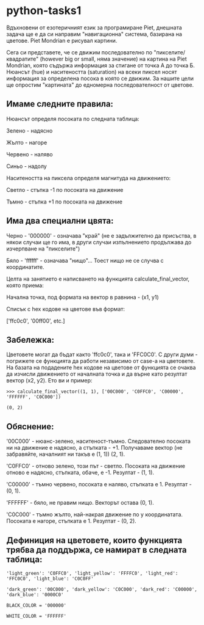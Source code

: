 # python-tasks1
Вдъхновени от езотеричният език за програмиране Piet, днешната задача ще е да си направим "навигационна" система, базирана на цветове.
Piet Mondrian е рисувал картини.

Сега си представете, че се движим последователно по "пикселите/квадратите" (however big or small, няма значение) на картина на Piet Mondrian, която съдържа информация за стигане от точка А до точка Б. Нюансът (hue) и наситеността (saturation) на всеки пиксел носят информация за определена посока в която се движим. За нашите цели ще опростим "картината" до едномерна последователност от цветове.

## Имаме следните правила:

Нюансът определя посоката по следната таблица:

Зелено - надясно

Жълто - нагоре

Червено - наляво

Синьо - надолу

Наситеността на пиксела определя магнитуда на движението:

Светло - стъпка -1 по посоката на движение

Тъмно - стъпка +1 по посоката на движение

## Има два специални цвята:

Черно - '000000' - означава "край" (не е задължително да присъства, в някои случаи ще го има, в други случаи изпълнението продължава до изчерпване на "пикселите")

Бяло - 'ffffff' - означава "нищо"... Тоест нищо не се случва с координатите.

Целта на занятието е написването на функцията calculate_final_vector, която приема:


Начална точка, под формата на вектор в равнина - (x1, y1)

Списък с hex кодове на цветове във формат:

['ffc0c0', '00ff00', etc.]

## Забележка: 

Цветовете могат да бъдат както 'ffc0c0', така и 'FFC0C0'. С други думи - погрижете се функцията да работи независимо от case-а на цветовете.
На базата на подадените hex кодове на цветове от функцията се очаква да изчисли движението от началната точка и да върне като резултат вектор (x2, y2).
Ето ви и пример:
```
>>> calculate_final_vector((1, 1), ['00C000', 'C0FFC0', 'C00000', 'FFFFFF', 'C0C000'])

(0, 2)
```

## Обяснение:

'00C000' - нюанс-зелено, наситеност-тъмно. Следователно посоката ни на движение е надясно, а стъпката - +1. Получаваме вектор (не забравяйте, началният ни такъв е (1, 1)) (2, 1).

'C0FFC0' - отново зелено, този път - светло. Посоката на движение отново е надясно, стъпката, обаче, е -1. Резултат - (1, 1).

'C00000' - тъмно червено, посоката е наляво, стъпката е 1. Резултат - (0, 1).

'FFFFFF' - бяло, не правим нищо. Векторът остава (0, 1).

'C0C000' - тъмно жълто, най-накрая движение по y координатата. Посоката е нагоре, стъпката е 1. Резултат - (0, 2).

## Дефиниция на цветовете, които функцията трябва да поддържа, се намират в следната таблица:

```
'light_green': 'C0FFC0', 'light_yellow': 'FFFFC0', 'light_red': 'FFC0C0', 'light_blue': 'C0C0FF'

'dark_green': '00C000', 'dark_yellow': 'C0C000', 'dark_red': 'C00000', 'dark_blue': '0000C0'

BLACK_COLOR = '000000'

WHITE_COLOR = 'FFFFFF'
```
